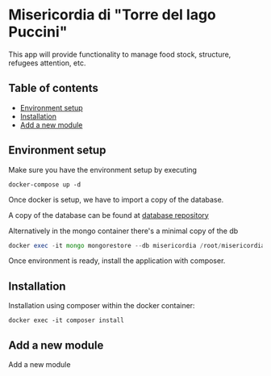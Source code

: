 Misericordia di "Torre del lago Puccini"
===============

This app will provide functionality to manage food stock, structure, refugees attention, etc.

Table of contents
-----------------
* [Environment setup](#environment-setup)
* [Installation](#installation)
* [Add a new module](#upgrading)

Environment setup
------------
Make sure you have the environment setup by executing

```
docker-compose up -d
```

Once docker is setup, we have to import a copy of the database. 

A copy of the database can be found at [database repository](https://github.com/Misericordia-TDL/project-accoglienza-database)

Alternatively in the mongo container there's a minimal copy of the db

```php
docker exec -it mongo mongorestore --db misericordia /root/misericordia/
```

Once environment is ready, install the application with composer.

Installation
------------
Installation using composer within the docker container:

```
docker exec -it composer install
```
Add a new module
------------

Add a new module